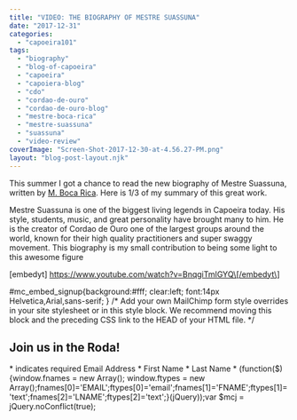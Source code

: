 ```yaml
---
title: "VIDEO: THE BIOGRAPHY OF MESTRE SUASSUNA"
date: "2017-12-31"
categories: 
  - "capoeira101"
tags: 
  - "biography"
  - "blog-of-capoeira"
  - "capoeira"
  - "capoiera-blog"
  - "cdo"
  - "cordao-de-ouro"
  - "cordao-de-ouro-blog"
  - "mestre-boca-rica"
  - "mestre-suassuna"
  - "suassuna"
  - "video-review"
coverImage: "Screen-Shot-2017-12-30-at-4.56.27-PM.png"
layout: "blog-post-layout.njk"
---
```


This summer I got a chance to read the new biography of Mestre Suassuna, written by [M. Boca Rica](http://capoeiracdobarcelona.com/). Here is 1/3 of my summary of this great work.

Mestre Suassuna is one of the biggest living legends in Capoeira today. His style, students, music, and great personality have brought many to him. He is the creator of Cordao de Ouro one of the largest groups around the world, known for their high quality practitioners and super swaggy movement. This biography is my small contribution to being some light to this awesome figure

\[embedyt\] https://www.youtube.com/watch?v=BnqgiTmIGYQ\[/embedyt\]

#mc\_embed\_signup{background:#fff; clear:left; font:14px Helvetica,Arial,sans-serif; } /\* Add your own MailChimp form style overrides in your site stylesheet or in this style block. We recommend moving this block and the preceding CSS link to the HEAD of your HTML file. \*/

## Join us in the Roda!

\* indicates required Email Address \* First Name \* Last Name \* (function($) {window.fnames = new Array(); window.ftypes = new Array();fnames\[0\]='EMAIL';ftypes\[0\]='email';fnames\[1\]='FNAME';ftypes\[1\]='text';fnames\[2\]='LNAME';ftypes\[2\]='text';}(jQuery));var $mcj = jQuery.noConflict(true);